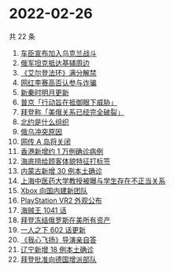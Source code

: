 # 2022-02-26

共 22 条

<!-- BEGIN -->
<!-- 最后更新时间 Sat Feb 26 2022 10:27:25 GMT+0800 (China Standard Time) -->

1. [车臣宣布加入乌克兰战斗](https://www.zhihu.com/search?q=车臣)
1. [俄军坦克抵达基辅周边](https://www.zhihu.com/search?q=俄罗斯乌克兰)
1. [《艾尔登法环》满分解禁](https://www.zhihu.com/search?q=艾尔登法环)
1. [网红李赛高否认参与诈骗](https://www.zhihu.com/search?q=李赛高)
1. [新秦时明月更新](https://www.zhihu.com/search?q=新秦时明月)
1. [普京「行动旨在抵御眼下威胁」](https://www.zhihu.com/search?q=普京讲话)
1. [拜登称「美俄关系已经完全破裂」](https://www.zhihu.com/search?q=美俄)
1. [北约是什么组织](https://www.zhihu.com/search?q=北约是什么组织)
1. [俄乌冲突原因](https://www.zhihu.com/search?q=俄乌冲突原因)
1. [网传 A 岛将关闭](https://www.zhihu.com/search?q=a岛)
1. [香港新增约 1 万例确诊病例](https://www.zhihu.com/search?q=香港疫情)
1. [海底捞给顾客体貌特征打标签](https://www.zhihu.com/search?q=海底捞)
1. [内蒙古新增 30 例本土确诊](https://www.zhihu.com/search?q=内蒙古新增)
1. [上海中医药大学教授被曝与学生存在不正当关系](https://www.zhihu.com/search?q=上海中医药大学)
1. [Xbox 向国内建新团队](https://www.zhihu.com/search?q=xbox)
1. [PlayStation VR2 外观公布](https://www.zhihu.com/search?q=PlayStation)
1. [海贼王 1041 话](https://www.zhihu.com/search?q=海贼王)
1. [拜登冻结俄罗斯在美所有资产](https://www.zhihu.com/search?q=美国俄罗斯)
1. [一人之下 602 话更新](https://www.zhihu.com/search?q=一人之下)
1. [《我心飞扬》导演亲自答](https://www.zhihu.com/search?q=我心飞扬)
1. [辽宁新增 18 例本土确诊](https://www.zhihu.com/search?q=辽宁新增)
1. [拜登批准向德国增派部队](https://www.zhihu.com/search?q=美国总统拜登)

<!-- END -->
